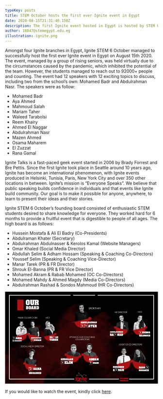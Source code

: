 ```yaml
---
typeKey: posts
title: STEM October hosts the first ever Ignite event in Egypt
date: 2020-08-15T21:31:40.150Z
description: The first Ignite event hosted in Egypt is hosted by STEM October.
author: 18047@stemegypt.edu.eg
illustration: ignite.png
---
```


Amongst four Ignite branches in Egypt, Ignite STEM 6 October managed to successfully host the first ever Ignite event in Egypt on August 15th 2020. The event, managed by a group of rising seniors, was held virtually due to the circumstances caused by the pandemic, which inhibited the potential of the team. However, the students managed to reach out to 92000+ people and counting. The event had 12 speakers with 12 exciting topics to discuss, including two from the school’s own: Mohamed Badr and Abdulrahman Nasr. The speakers were as follow:

- Mohamed Badr
- Aya Ahmed
- Mahmoud Salah
- Mariam Taher
- Waleed Tarabolsi
- Reem Khairy
- Ahmed El Naggar
- Abdulrahman Nasr
- Mazen Ahmed
- Osama Maharem
- El Zuzzat
- Rana Gamal

Ignite Talks is a fast-paced geek event started in 2006 by Brady Forrest and Bre Pettis. Since the first Ignite took place in Seattle around 10 years ago, Ignite has become an international phenomenon, with Ignite events produced in Helsinki, Tunisia, Paris, New York City and over 350 other locations in between.
Ignite’s mission is “Everyone Speaks”. We believe that public speaking builds confidence in individuals and that events like Ignite build community. Our goal is to make it possible for anyone, anywhere, to learn to present their ideas and their stories.

Ignite STEM 6 October’s founding board consisted of enthusiastic STEM students desired to share knowledge for everyone. They worked hard for 6 months to provide a fruitful event that is digestible to people of all ages. The high board is as follows:

- Hussein Mostafa & Ali El Badry (Co-Presidents)
- Abdulraman Khater (Secretary)
- Abdulrahman Abdulnasser & Kerolos Kamal (Website Managers)
- Omar Khaled (Social Media Director)
- Abdullah Selim & Adham Hossam (Speaking & Coaching Co-Directors)
- Youssef Selim (Speaking & Coaching Vice-Director)
- Manar Tarek (PR & FR Director)
- Shrouk El-Banna (PR & FR Vice Director)
- Mohamed Akram & Rabab Mohamed (OC Co-Directors)
- Mohamed Mahdy & Ahmed Magdy (Media Co-Directors)
- Abdulrahman Rashad & Sondos Mahmoud (HR Co-Directors)

![The Ignite Team High Board](igniteboard.png "The Ignite Team High Board")

If you would like to watch the event, kindly click [here](https://bit.ly/3mLOLuz).

